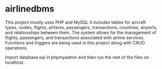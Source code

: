 # airlinedbms

This project mostly uses PHP and MySQL
it includes tables for aircraft types, routes, flights, airfares, passengers, transactions, countries, airports, and relationships between them. 
The system allows for the management of flights, passengers, and transactions associated with airline services.
Functions and triggers are being used in this project along with CRUD operations.


Import database.sql in phpmyadmin and then run the rest of the files on localhost.
